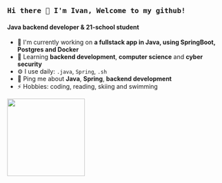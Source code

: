 ### <samp>Hi there 👋 I'm Ivan, Welcome to my github!</samp>

#### Java backend developer & 21-school student

- 🔭 I'm currently working on **a fullstack app in Java, using SpringBoot, Postgres and Docker**
- 🌱 Learning **backend development**, **computer science** and **cyber security**
- ⚙️ I use daily: `.java`, `Spring`, `.sh`
- 💬 Ping me about **Java**, **Spring**, **backend development**
- ⚡️ Hobbies: coding, reading, skiing and swimming

<p>
  <img height="180em" src="https://github-readme-stats.vercel.app/api/top-langs/?username=preposterone&hide=swift,roff,php,Makefile,Cmake,python,shell,html,css,Assembly,dockerfile&layout=compact&langs_count=5&show_icons=true&hide_border=true&&count_private=true&include_all_commits=true" />
</p>
